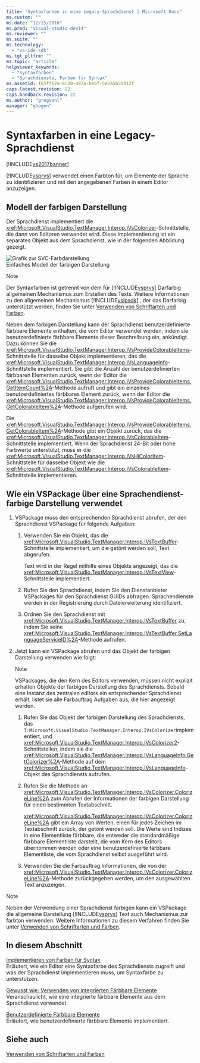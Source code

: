 ```yaml
---
title: "Syntaxfarben in eine Legacy-Sprachdienst | Microsoft Docs"
ms.custom: ""
ms.date: "12/15/2016"
ms.prod: "visual-studio-dev14"
ms.reviewer: ""
ms.suite: ""
ms.technology: 
  - "vs-ide-sdk"
ms.tgt_pltfrm: ""
ms.topic: "article"
helpviewer_keywords: 
  - "Syntaxfarben"
  - "Sprachdienste, Farben für Syntax"
ms.assetid: f65ff67e-8c20-497a-bebf-5e2a5b5b012f
caps.latest.revision: 22
caps.handback.revision: 22
ms.author: "gregvanl"
manager: "ghogen"
---
```

# Syntaxfarben in eine Legacy-Sprachdienst
[!INCLUDE[vs2017banner](../../code-quality/includes/vs2017banner.md)]

[!INCLUDE[vsprvs](../../code-quality/includes/vsprvs_md.md)] verwendet einen Farbton für, um Elemente der Sprache zu identifizieren und mit den angegebenen Farben in einem Editor anzuzeigen.  
  
## Modell der farbigen Darstellung  
 Der Sprachdienst implementiert die <xref:Microsoft.VisualStudio.TextManager.Interop.IVsColorizer>\-Schnittstelle, die dann von Editoren verwendet wird.  Diese Implementierung ist ein separates Objekt aus dem Sprachdienst, wie in der folgenden Abbildung gezeigt.  
  
 ![Grafik zur SVC&#45;Farbdarstellung](../../extensibility/internals/media/figlgsvccolorizer.png "FigLgSvcColorizer")  
Einfaches Modell der farbigen Darstellung  
  
> [!NOTE]
>  Der Syntaxfarben ist getrennt von dem für [!INCLUDE[vsprvs](../../code-quality/includes/vsprvs_md.md)] Darfarbig allgemeinen Mechanismus zum Erstellen des Texts.  Weitere Informationen zu den allgemeinen Mechanismus [!INCLUDE[vsipsdk](../../extensibility/includes/vsipsdk_md.md)] , der das Darfarbig unterstützt werden, finden Sie unter [Verwenden von Schriftarten und Farben](../../extensibility/using-fonts-and-colors.md).  
  
 Neben dem farbigen Darstellung kann der Sprachdienst benutzerdefinierte färbbare Elemente enthalten, die vom Editor verwendet werden, indem sie benutzerdefinierte färbbare Elemente dieser Beschreibung ein, ankündigt.  Dazu können Sie die <xref:Microsoft.VisualStudio.TextManager.Interop.IVsProvideColorableItems>\-Schnittstelle für dasselbe Objekt implementieren, das die <xref:Microsoft.VisualStudio.TextManager.Interop.IVsLanguageInfo>\-Schnittstelle implementiert.  Sie gibt die Anzahl der benutzerdefinierten färbbaren Elementen zurück, wenn der Editor die <xref:Microsoft.VisualStudio.TextManager.Interop.IVsProvideColorableItems.GetItemCount%2A>\-Methode aufruft und gibt ein einzelnes benutzerdefiniertes färbbares Element zurück, wenn der Editor die <xref:Microsoft.VisualStudio.TextManager.Interop.IVsProvideColorableItems.GetColorableItem%2A>\-Methode aufgerufen wird.  
  
 Die <xref:Microsoft.VisualStudio.TextManager.Interop.IVsProvideColorableItems.GetColorableItem%2A>\-Methode gibt ein Objekt zurück, das die <xref:Microsoft.VisualStudio.TextManager.Interop.IVsColorableItem>\-Schnittstelle implementiert.  Wenn der Sprachdienst 24\-Bit oder hohe Farbwerte unterstützt, muss er die <xref:Microsoft.VisualStudio.TextManager.Interop.IVsHiColorItem>\-Schnittstelle für dasselbe Objekt wie die <xref:Microsoft.VisualStudio.TextManager.Interop.IVsColorableItem>\-Schnittstelle implementieren.  
  
## Wie ein VSPackage über eine Sprachendienst\-farbige Darstellung verwendet  
  
1.  VSPackage muss den entsprechenden Sprachdienst abrufen, der den Sprachdienst VSPackage für folgende Aufgaben:  
  
    1.  Verwenden Sie ein Objekt, das die <xref:Microsoft.VisualStudio.TextManager.Interop.IVsTextBuffer>\-Schnittstelle implementiert, um die getönt werden soll, Text abgerufen.  
  
         Text wird in der Regel mithilfe eines Objekts angezeigt, das die <xref:Microsoft.VisualStudio.TextManager.Interop.IVsTextView>\-Schnittstelle implementiert.  
  
    2.  Rufen Sie den Sprachdienst, indem Sie den Dienstanbieter VSPackages für den Sprachdienst GUIDs abfragen.  Sprachendienste werden in der Registrierung durch Dateierweiterung identifiziert.  
  
    3.  Ordnen Sie den Sprachdienst mit <xref:Microsoft.VisualStudio.TextManager.Interop.IVsTextBuffer> zu, indem Sie seine <xref:Microsoft.VisualStudio.TextManager.Interop.IVsTextBuffer.SetLanguageServiceID%2A>\-Methode aufrufen.  
  
2.  Jetzt kann ein VSPackage abrufen und das Objekt der farbigen Darstellung verwenden wie folgt:  
  
    > [!NOTE]
    >  VSPackages, die den Kern des Editors verwenden, müssen nicht explizit erhalten Objekte der farbigen Darstellung des Sprachdiensts.  Sobald eine Instanz des zentralen editors ein entsprechender Sprachdienst erhält, listet sie alle Farbauftrag Aufgaben aus, die hier angezeigt werden.  
  
    1.  Rufen Sie das Objekt der farbigen Darstellung des Sprachdiensts, das `T:Microsoft.VisualStudio.TextManager.Interop.IVsColorizer`implementiert, und <xref:Microsoft.VisualStudio.TextManager.Interop.IVsColorizer2>\-Schnittstellen, indem sie die <xref:Microsoft.VisualStudio.TextManager.Interop.IVsLanguageInfo.GetColorizer%2A>\-Methode auf dem <xref:Microsoft.VisualStudio.TextManager.Interop.IVsLanguageInfo>\-Objekt des Sprachdiensts aufrufen.  
  
    2.  Rufen Sie die Methode an <xref:Microsoft.VisualStudio.TextManager.Interop.IVsColorizer.ColorizeLine%2A> zum Abrufen der Informationen der farbigen Darstellung für einen bestimmten Textabschnitt.  
  
         <xref:Microsoft.VisualStudio.TextManager.Interop.IVsColorizer.ColorizeLine%2A> gibt ein Array von Werten, einen für jedes Zeichen im Textabschnitt zurück, der getönt werden soll.  Die Werte sind Indizes in eine Elementliste färbbare, die entweder die standardmäßige färbbare Elementliste darstellt, die vom Kern des Editors übernommen werden oder eine benutzerdefinierte färbbare Elementliste, die vom Sprachdienst selbst ausgeführt wird.  
  
    3.  Verwenden Sie die Farbauftrag Informationen, die von der <xref:Microsoft.VisualStudio.TextManager.Interop.IVsColorizer.ColorizeLine%2A>\-Methode zurückgegeben werden, um den ausgewählten Text anzuzeigen.  
  
> [!NOTE]
>  Neben der Verwendung einer Sprachdienst farbigen kann ein VSPackage die allgemeine Darstellung [!INCLUDE[vsprvs](../../code-quality/includes/vsprvs_md.md)] Text auch Mechanismus zur farbton verwenden.  Weitere Informationen zu diesem Verfahren finden Sie unter [Verwenden von Schriftarten und Farben](../../extensibility/using-fonts-and-colors.md).  
  
## In diesem Abschnitt  
 [Implementieren von Farben für Syntax](../../extensibility/internals/implementing-syntax-coloring.md)  
 Erläutert, wie ein Editor eine Syntaxfarbe des Sprachdiensts zugreift und was der Sprachdienst implementieren muss, um Syntaxfarbe zu unterstützen.  
  
 [Gewusst wie: Verwenden von integrierten Färbbare Elemente](../../extensibility/internals/how-to-use-built-in-colorable-items.md)  
 Veranschaulicht, wie eine integrierte färbbare Elemente aus dem Sprachdienst verwendet.  
  
 [Benutzerdefinierte Färbbare Elemente](../../extensibility/internals/custom-colorable-items.md)  
 Erläutert, wie benutzerdefinierte färbbare Elemente implementiert.  
  
## Siehe auch  
 [Verwenden von Schriftarten und Farben](../../extensibility/using-fonts-and-colors.md)